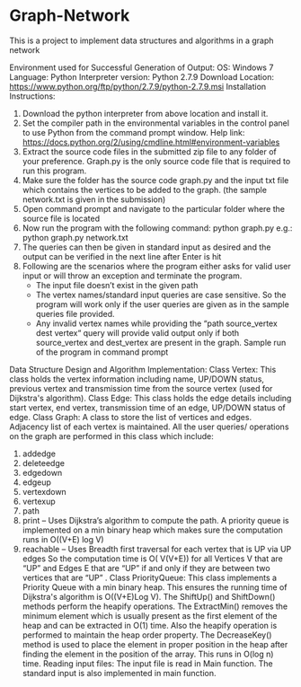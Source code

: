 # Graph-Network
This is a project to implement data structures and algorithms in a graph network

Environment used for Successful Generation of Output:
OS: Windows 7
Language: Python
Interpreter version: Python 2.7.9
Download Location: https://www.python.org/ftp/python/2.7.9/python-2.7.9.msi
Installation Instructions:
1. Download the python interpreter from above location and install it.
2. Set the compiler path in the environmental variables in the control panel to use Python from the command prompt window.
Help link: https://docs.python.org/2/using/cmdline.html#environment-variables 
3. Extract the source code files in the submitted zip file to any folder of your preference. Graph.py is the only source code file that is required to run this program.
4. Make sure the folder has the source code graph.py and the input txt file which contains the vertices to be added to the graph. (the sample network.txt is given in the submission)
5. Open command prompt and navigate to the particular folder where the source file is located
6. Now run the program with the following command:
	python    graph.py   <filename>
	e.g.: python   graph.py   network.txt
7. The queries can then be given in standard input as desired and the output can be verified in the next line after Enter is hit
8. Following are the scenarios where the program either asks for valid user input or will throw an exception and terminate the program.
	- The input file doesn’t exist in the given path
	- The vertex names/standard input queries are case sensitive. So the program will work only if the              user queries are given as in the sample queries file provided.
	- Any invalid vertex names while providing the “path source_vertex dest vertex“ query will provide valid output only if both source_vertex and dest_vertex are present in the graph.
Sample run of the program in command prompt
 

Data Structure Design and Algorithm Implementation:
Class Vertex:
This class holds the vertex information including name, UP/DOWN status, previous vertex and transmission time from the source vertex (used for Dijkstra's algorithm).
Class Edge:
	This class holds the edge details including start vertex, end vertex, transmission time of an edge, UP/DOWN status of edge.
Class Graph:
	A class to store the list of vertices and edges. Adjacency list of each vertex is maintained. All the user queries/ operations on the graph are performed in this class which include:
1. addedge
2. deleteedge
3. edgedown
4. edgeup
5. vertexdown
6. vertexup
7. path
8. print – Uses Dijkstra’s algorithm to compute the path. A priority queue is implemented on a min binary heap which makes sure the computation runs in O((V+E) log V)
9. reachable – Uses Breadth first traversal for each vertex that is UP via UP edges
So the computation time is O( V(V+E)) for all Vertices V that are “UP” and Edges E that are “UP” if and only if they are between two vertices that are “UP” . 
Class PriorityQueue:
	This class implements a Priority Queue with a min binary heap. This ensures the running time of Dijkstra's algorithm is O((V+E)Log V). The ShiftUp() and ShiftDown() methods perform the heapify operations. The ExtractMin() removes the minimum element which is usually present as the first element of the heap and can be extracted in O(1) time. Also the heapify operation is performed to maintain the heap order property. The DecreaseKey() method is used to place the element in proper position in the heap after finding the element in the position of the array. This runs in O(log n) time.
Reading input files:
The input file is read in Main function. The standard input is also implemented in main function.
